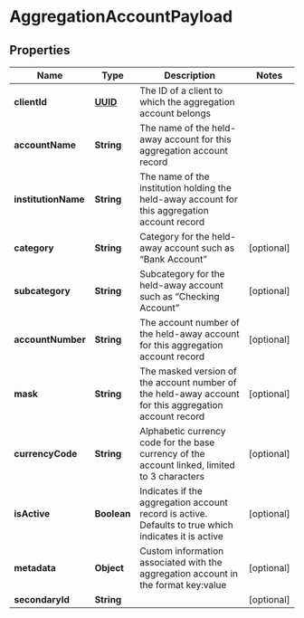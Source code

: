 
# AggregationAccountPayload

## Properties
Name | Type | Description | Notes
------------ | ------------- | ------------- | -------------
**clientId** | [**UUID**](UUID.md) | The ID of a client to which the aggregation account belongs | 
**accountName** | **String** | The name of the held-away account for this aggregation account record | 
**institutionName** | **String** | The name of the institution holding the held-away account for this aggregation account record | 
**category** | **String** | Category for the held-away account such as “Bank Account” |  [optional]
**subcategory** | **String** | Subcategory for the held-away account such as “Checking Account” |  [optional]
**accountNumber** | **String** | The account number of the held-away account for this aggregation account record |  [optional]
**mask** | **String** | The masked version of the account number of the held-away account for this aggregation account record |  [optional]
**currencyCode** | **String** | Alphabetic currency code for the base currency of the account linked, limited to 3 characters |  [optional]
**isActive** | **Boolean** | Indicates if the aggregation account record is active. Defaults to true which indicates it is active |  [optional]
**metadata** | **Object** | Custom information associated with the aggregation account in the format key:value |  [optional]
**secondaryId** | **String** |  |  [optional]



